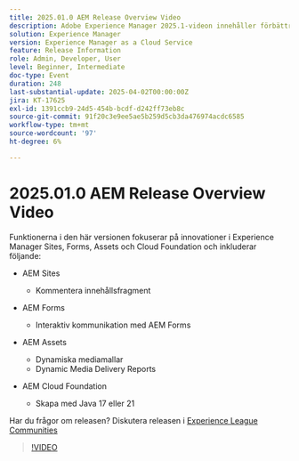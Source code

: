 ```yaml
---
title: 2025.01.0 AEM Release Overview Video
description: Adobe Experience Manager 2025.1-videon innehåller förbättringar av innehållsfragment, formulär och resurser, inklusive dynamiska medier, samarbetsverktyg och stöd för Java 21.
solution: Experience Manager
version: Experience Manager as a Cloud Service
feature: Release Information
role: Admin, Developer, User
level: Beginner, Intermediate
doc-type: Event
duration: 248
last-substantial-update: 2025-04-02T00:00:00Z
jira: KT-17625
exl-id: 1391ccb9-24d5-454b-bcdf-d242ff73eb8c
source-git-commit: 91f20c3e9ee5ae5b259d5cb3da476974acdc6585
workflow-type: tm+mt
source-wordcount: '97'
ht-degree: 6%

---
```


# 2025.01.0 AEM Release Overview Video

Funktionerna i den här versionen fokuserar på innovationer i Experience Manager Sites, Forms, Assets och Cloud Foundation och inkluderar följande:

* AEM Sites
   * Kommentera innehållsfragment

* AEM Forms
   * Interaktiv kommunikation med AEM Forms

* AEM Assets
   * Dynamiska mediamallar
   * Dynamic Media Delivery Reports

* AEM Cloud Foundation
   * Skapa med Java 17 eller 21

Har du frågor om releasen?  Diskutera releasen i [Experience League Communities](https://adobe.ly/4l2AibQ)

>[!VIDEO](https://video.tv.adobe.com/v/3456078/?learn=on&enablevpops&captions=swe)

